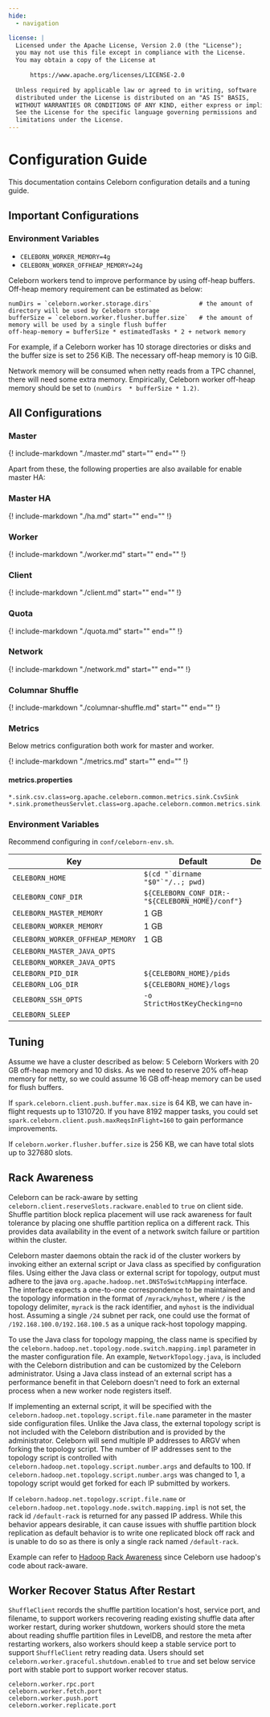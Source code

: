 ```yaml
---
hide:
  - navigation

license: |
  Licensed under the Apache License, Version 2.0 (the "License");
  you may not use this file except in compliance with the License.
  You may obtain a copy of the License at
  
      https://www.apache.org/licenses/LICENSE-2.0
  
  Unless required by applicable law or agreed to in writing, software
  distributed under the License is distributed on an "AS IS" BASIS,
  WITHOUT WARRANTIES OR CONDITIONS OF ANY KIND, either express or implied.
  See the License for the specific language governing permissions and
  limitations under the License.
---
```


Configuration Guide
===
This documentation contains Celeborn configuration details and a tuning guide.

## Important Configurations

### Environment Variables

- `CELEBORN_WORKER_MEMORY=4g`
- `CELEBORN_WORKER_OFFHEAP_MEMORY=24g`

Celeborn workers tend to improve performance by using off-heap buffers.
Off-heap memory requirement can be estimated as below:

```
numDirs = `celeborn.worker.storage.dirs`             # the amount of directory will be used by Celeborn storage
bufferSize = `celeborn.worker.flusher.buffer.size`   # the amount of memory will be used by a single flush buffer 
off-heap-memory = bufferSize * estimatedTasks * 2 + network memory
```

For example, if a Celeborn worker has 10 storage directories or disks and the buffer size is set to 256 KiB.
The necessary off-heap memory is 10 GiB.

Network memory will be consumed when netty reads from a TPC channel, there will need some extra
memory. Empirically, Celeborn worker off-heap memory should be set to `(numDirs  * bufferSize * 1.2)`.

## All Configurations

### Master

{!
include-markdown "./master.md"
start="<!--begin-include-->"
end="<!--end-include-->"
!}

Apart from these, the following properties are also available for enable master HA:
### Master HA

{!
include-markdown "./ha.md"
start="<!--begin-include-->"
end="<!--end-include-->"
!}

### Worker

{!
include-markdown "./worker.md"
start="<!--begin-include-->"
end="<!--end-include-->"
!}


### Client

{!
include-markdown "./client.md"
start="<!--begin-include-->"
end="<!--end-include-->"
!}


### Quota

{!
include-markdown "./quota.md"
start="<!--begin-include-->"
end="<!--end-include-->"
!}

### Network

{!
include-markdown "./network.md"
start="<!--begin-include-->"
end="<!--end-include-->"
!}


### Columnar Shuffle

{!
include-markdown "./columnar-shuffle.md"
start="<!--begin-include-->"
end="<!--end-include-->"
!}

### Metrics

Below metrics configuration both work for master and worker.

{!
include-markdown "./metrics.md"
start="<!--begin-include-->"
end="<!--end-include-->"
!}

#### metrics.properties

```properties
*.sink.csv.class=org.apache.celeborn.common.metrics.sink.CsvSink
*.sink.prometheusServlet.class=org.apache.celeborn.common.metrics.sink.PrometheusServlet
```

### Environment Variables

Recommend configuring in `conf/celeborn-env.sh`.

| Key                              | Default                                         | Description |
|----------------------------------|-------------------------------------------------|-------------|
| `CELEBORN_HOME`                  | ``$(cd "`dirname "$0"`"/..; pwd)``              |             |
| `CELEBORN_CONF_DIR`              | `${CELEBORN_CONF_DIR:-"${CELEBORN_HOME}/conf"}` |             |
| `CELEBORN_MASTER_MEMORY`         | 1 GB                                            |             |
| `CELEBORN_WORKER_MEMORY`         | 1 GB                                            |             |
| `CELEBORN_WORKER_OFFHEAP_MEMORY` | 1 GB                                            |             |
| `CELEBORN_MASTER_JAVA_OPTS`      |                                                 |             |
| `CELEBORN_WORKER_JAVA_OPTS`      |                                                 |             |
| `CELEBORN_PID_DIR`               | `${CELEBORN_HOME}/pids`                         |             |
| `CELEBORN_LOG_DIR`               | `${CELEBORN_HOME}/logs`                         |             |
| `CELEBORN_SSH_OPTS`              | `-o StrictHostKeyChecking=no`                   |             |
| `CELEBORN_SLEEP`                 |                                                 |             |

## Tuning

Assume we have a cluster described as below:
5 Celeborn Workers with 20 GB off-heap memory and 10 disks.
As we need to reserve 20% off-heap memory for netty,
so we could assume 16 GB off-heap memory can be used for flush buffers.

If `spark.celeborn.client.push.buffer.max.size` is 64 KB, we can have in-flight requests up to 1310720.
If you have 8192 mapper tasks, you could set `spark.celeborn.client.push.maxReqsInFlight=160` to gain performance improvements.

If `celeborn.worker.flusher.buffer.size` is 256 KB, we can have total slots up to 327680 slots.

## Rack Awareness

Celeborn can be rack-aware by setting `celeborn.client.reserveSlots.rackware.enabled` to `true` on client side.
Shuffle partition block replica placement will use rack awareness for fault tolerance by placing one shuffle partition replica
on a different rack. This provides data availability in the event of a network switch failure or partition within the cluster.

Celeborn master daemons obtain the rack id of the cluster workers by invoking either an external script or Java class as specified by configuration files.
Using either the Java class or external script for topology, output must adhere to the java `org.apache.hadoop.net.DNSToSwitchMapping` interface.
The interface expects a one-to-one correspondence to be maintained and the topology information in the format of `/myrack/myhost`,
where `/` is the topology delimiter, `myrack` is the rack identifier, and `myhost` is the individual host.
Assuming a single `/24` subnet per rack, one could use the format of `/192.168.100.0/192.168.100.5` as a unique rack-host topology mapping.

To use the Java class for topology mapping, the class name is specified by the `celeborn.hadoop.net.topology.node.switch.mapping.impl` parameter in the master configuration file.
An example, `NetworkTopology.java`, is included with the Celeborn distribution and can be customized by the Celeborn administrator. 
Using a Java class instead of an external script has a performance benefit in that Celeborn doesn't need to fork an external process when a new worker node registers itself.

If implementing an external script, it will be specified with the `celeborn.hadoop.net.topology.script.file.name` parameter in the master side configuration files. 
Unlike the Java class, the external topology script is not included with the Celeborn distribution and is provided by the administrator. 
Celeborn will send multiple IP addresses to ARGV when forking the topology script. The number of IP addresses sent to the topology script 
is controlled with `celeborn.hadoop.net.topology.script.number.args` and defaults to 100.
If `celeborn.hadoop.net.topology.script.number.args` was changed to 1, a topology script would get forked for each IP submitted by workers.

If `celeborn.hadoop.net.topology.script.file.name` or `celeborn.hadoop.net.topology.node.switch.mapping.impl` is not set, the rack id `/default-rack` is returned for any passed IP address.
While this behavior appears desirable, it can cause issues with shuffle partition block replication as default behavior
is to write one replicated block off rack and is unable to do so as there is only a single rack named `/default-rack`.

Example can refer to [Hadoop Rack Awareness](https://hadoop.apache.org/docs/stable/hadoop-project-dist/hadoop-common/RackAwareness.html) since Celeborn use hadoop's code about rack-aware.


## Worker Recover Status After Restart

`ShuffleClient` records the shuffle partition location's host, service port, and filename,
to support workers recovering reading existing shuffle data after worker restart,
during worker shutdown, workers should store the meta about reading shuffle partition files in LevelDB,
and restore the meta after restarting workers, also workers should keep a stable service port to support
`ShuffleClient` retry reading data. Users should set `celeborn.worker.graceful.shutdown.enabled` to `true` and
set below service port with stable port to support worker recover status.
```
celeborn.worker.rpc.port
celeborn.worker.fetch.port
celeborn.worker.push.port
celeborn.worker.replicate.port
```
